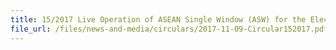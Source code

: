 ```yaml
---
title: 15/2017 Live Operation of ASEAN Single Window (ASW) for the Electronic Exchange of Form D under the ASEAN Trade in Goods Agreement of the ASEAN Free Trade Area ("ATIGA") 
file_url: /files/news-and-media/circulars/2017-11-09-Circular152017.pdf
---
```

